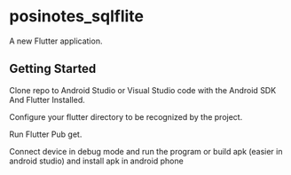 # posinotes_sqlflite

A new Flutter application.

## Getting Started

Clone repo to Android Studio or Visual Studio code with the Android SDK And Flutter Installed.

Configure your flutter directory to be recognized by the project. 

Run Flutter Pub get.

Connect device in debug mode and run the program or build apk (easier in android studio) and install apk in android phone
